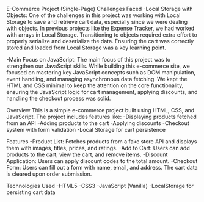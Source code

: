 E-Commerce Project (Single-Page)
Challenges Faced
-Local Storage with Objects: 
  One of the challenges in this project was working with Local Storage to save and retrieve cart data, 
  especially since we were dealing with objects. In previous projects like the Expense Tracker, we had worked with arrays in Local Storage. 
  Transitioning to objects required extra effort to properly serialize and deserialize the data. Ensuring the cart was correctly stored and 
  loaded from Local Storage was a key learning point.
  
-Main Focus on JavaScript: 
  The main focus of this project was to strengthen our JavaScript skills. While building this e-commerce site, we focused on mastering key JavaScript concepts 
  such as DOM manipulation, event handling, and managing asynchronous data fetching. We kept the HTML and CSS minimal to keep the attention on the core functionality, 
  ensuring the JavaScript logic for cart management, applying discounts, and handling the checkout process was solid.


Overview
This is a simple e-commerce project built using HTML, CSS, and JavaScript. The project includes features like:
-Displaying products fetched from an API
-Adding products to the cart
-Applying discounts
-Checkout system with form validation
-Local Storage for cart persistence

Features
-Product List: Fetches products from a fake store API and displays them with images, titles, prices, and ratings.
-Add to Cart: Users can add products to the cart, view the cart, and remove items.
-Discount Application: Users can apply discount codes to the total amount.
-Checkout Form: Users can fill out a form with name, email, and address. The cart data is cleared upon order submission.

Technologies Used
-HTML5
-CSS3
-JavaScript (Vanilla)
-LocalStorage for persisting cart data
